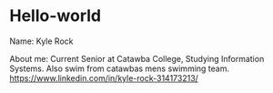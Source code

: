 # Hello-world
Name: Kyle Rock

About me: Current Senior at Catawba College, Studying Information Systems. Also swim from catawbas mens swimming team.
https://www.linkedin.com/in/kyle-rock-314173213/
